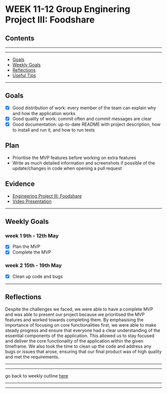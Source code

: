 # WEEK 11-12 Group Enginering Project III: Foodshare

## Contents

---
---

* [Goals](#goals)
* [Weekly Goals](#weekly-goals)
* [Reflections](#reflections)
* [Useful Tips](#useful-tips)

---

## Goals

* [x] Good distribution of work: every member of the team can explain why and how the application works
* [x] Good quality of work: commit often and commit messages are clear
* [x] Good documentation: up-to-date README with project description, how to install and run it, and how to run tests

## Plan

* Prioritise the MVP features before working on extra features
* Write as much detailed information and screenshots if possible of the update/changes in code when opening a pull request

## Evidence

* [Engineering Project III: Foodshare](https://github.com/maddc0de/foodshare)
* [Video Presentation](https://www.youtube.com/watch?v=4Xz9oLN5vJU)

---

## Weekly Goals

### week 1 9th - 12th May

* [x] Plan the MVP
* [x] Complete the MVP

### week 2 15th - 19th May

* [x] Clean up code and bugs

---

## Reflections

Despite the challenges we faced, we were able to have a complete MVP and was able to present our project because we prioritised the MVP features and worked towards completing them. By emphasising the importance of focusing on core functionalities first, we were able to make steady progress and ensure that everyone had a clear understanding of the essential components of the application. This allowed us to stay focused and deliver the core functionality of the application within the given timeframe. We also took the time to clean up the code and address any bugs or issues that arose, ensuring that our final product was of high quality and met the requirements.

---
---

go back to weekly outline [here](https://github.com/maddc0de/learning-journey-at-makers/blob/main/README.md)

---
---
